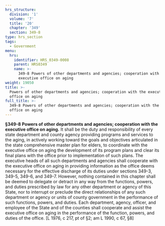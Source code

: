 ```yaml
---
hrs_structure:
  division: '1'
  volume: '7'
  title: '20'
  chapter: '349'
  section: 349-8
type: hrs_section
tags:
  - Government
menu:
  hrs:
    identifier: HRS_0349-0008
    parent: HRS0349
    name: >-
      349-8 Powers of other departments and agencies; cooperation with the
      executive office on aging
weight: 19050
title: >-
  Powers of other departments and agencies; cooperation with the executive
  office on aging
full_title: >-
  349-8 Powers of other departments and agencies; cooperation with the executive
  office on aging
---
```

**§349-8 Powers of other departments and agencies; cooperation with the executive office on aging.** It shall be the duty and responsibility of every state department and county agency providing programs and services to the aging, in actively working toward the goals and objectives articulated in the state comprehensive master plan for elders, to coordinate with the executive office on aging the development of its program plans and clear its final plans with the office prior to implementation of such plans. The executive heads of all such departments and agencies shall cooperate with the executive office on aging in providing information as the office deems necessary for the effective discharge of its duties under sections 349-3, 349-5, 349-6, and 349-7\. However, nothing contained in this chapter shall be deemed to delegate or detract in any way from the functions, powers, and duties prescribed by law for any other department or agency of this State, nor to interrupt or preclude the direct relationships of any such department or agency or units of county government in the performance of such functions, powers, and duties. Each department, agency, officer, and employee of the State and of the counties shall cooperate and assist the executive office on aging in the performance of the function, powers, and duties of the office. [L 1976, c 217, pt of §2; am L 1990, c 67, §8]